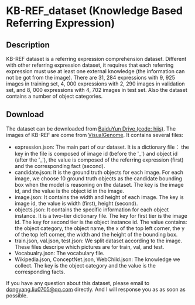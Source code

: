 # KB-REF_dataset (Knowledge Based Referring Expression)
## Description
KB-REF dataset is a referring expression comprehension dataset. Different with other referring expression dataset, it requires that each referring expression must use at least one external knowledge (the information can not be got from the image). There are 31, 284 expressions with 9, 925 images in training set, 4, 000 expressions with 2, 290 images in validation set, and 8, 000 expressions with 4, 702 images in test set. Also the dataset contains a number of object categories.
## Download
The dataset can be downloaded from [BaiduYun Drive (code: hijs)](https://pan.baidu.com/s/1peAeva32dc5ZjK12-y4omw). The images of KB-REF are come from [VisualGenome](http://visualgenome.org/). It contains several files:
* expression.json: The main part of our dataset. It is a dictionary file： the key in the file is composed of image id (before the '\_') and object id (after the '\_'), the value is composed of the referring expression (first) and the corresponding fact (second).
* candidate.json: It is the ground truth objects for each image. For each image, we choose 10 ground truth objects as the candidate bounding box when the model is reasoning on the dataset. The key is the image id, and the value is the object id in the image.
* image.json: It contains the width and height of each image. The key is image id, the value is width (first), height (second).
* objects.json: It contains the specific information for each object instance. It is a two-tier dictionary file. The key for first tier is the image id. The key for second tier is the object instance id. The value contains: the object category, the object name, the x of the top left corner, the y of the top left corner, the width and the height of the bounding box.
* train.json, val.json, test.json: We split dataset according to the image. These files descripe which pictures are for train, val, and test.
* Vocabualry.json: The vocabulary file.
* Wikipedia.json, ConceptNet.json, WebChild.json: The knowledge we collect. The key is the object category and the value is the corresponding facts.

If you have any question about this dataset, please email to dongyang.liu0705@qq.com directly. And I will response you as as soon as possible.
